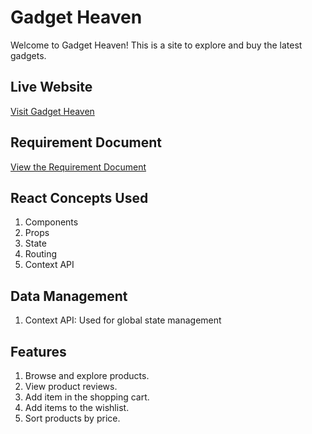 # Gadget Heaven
Welcome to Gadget Heaven! This is a site to explore and buy the latest gadgets.

## Live Website
[Visit Gadget Heaven](https://gadget-garden.surge.sh)

## Requirement Document
[View the Requirement Document](file:///C:/webdevelopement%20projects/downloaded%20projects%20github/B10-A8-gadget-heaven/Batch-10_Assignment-08.pdf)

## React Concepts Used
1. Components
2. Props
3. State
5. Routing 
6. Context API

## Data Management
1. Context API: Used for global state management

## Features
1. Browse and explore products.
2. View product reviews.
3. Add item in the shopping cart.
4. Add items to the wishlist.
5. Sort products by price.


